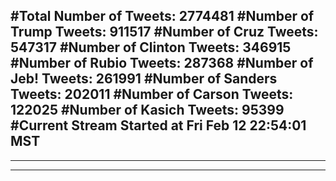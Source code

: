 #Total Number of Tweets: 2774481 
#Number of Trump Tweets: 911517
#Number of Cruz Tweets: 547317
#Number of Clinton Tweets: 346915
#Number of Rubio Tweets: 287368
#Number of Jeb! Tweets: 261991
#Number of Sanders Tweets: 202011
#Number of Carson Tweets: 122025
#Number of Kasich Tweets: 95399
#Current Stream Started at Fri Feb 12 22:54:01 MST
---
---
---
